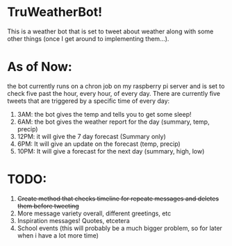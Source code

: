 # TruWeatherBot!

This is a weather bot that is set to tweet about weather along with some other things (once I get around to implementing them...).

# As of Now:

the bot currently runs on a chron job on my raspberry pi server and is set to check five past the hour, every hour, of every day. There are currently five tweets that are triggered by a specific time of every day:

1. 3AM: the bot gives the temp and tells you to get some sleep!
2. 6AM: the bot gives the weather report for the day (summary, temp, precip)
3. 12PM: it will give the 7 day forecast (Summary only)
4. 6PM: It will give an update on the forecast (temp, precip)
5. 10PM: It will give a forecast for the next day (summary, high, low)

# TODO:
1. ~~Create method that checks timeline for repeate messages and deletes them before tweeting~~
2. More message variety overall, different greetings, etc
3. Inspiration messages! Quotes, etcetera
4. School events (this will probably be a much bigger problem, so for later when i have a lot more time)
